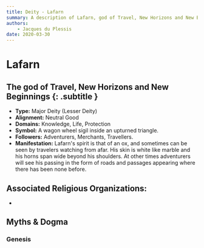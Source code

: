 ```yaml
---
title: Deity - Lafarn
summary: A description of Lafarn, god of Travel, New Horizons and New Beginnings.
authors:
    - Jacques du Plessis
date: 2020-03-30
---
```

# Lafarn
## The god of Travel, New Horizons and New Beginnings {: .subtitle }

* **Type:** Major Deity (Lesser Deity)
* **Alignment:** Neutral Good
* **Domains:** Knowledge, Life, Protection
* **Symbol:** A wagon wheel sigil inside an upturned triangle.
* **Followers:** Adventurers, Merchants, Travellers.
* **Manifestation:** Lafarn's spirit is that of an ox, and sometimes can be seen by travelers watching from afar.  His skin is white like marble and his horns span wide beyond his shoulders.  At other times adventurers will see his passing in the form of roads and passages appearing where there has been none before.

## Associated Religious Organizations:
* 

## Myths & Dogma
### Genesis